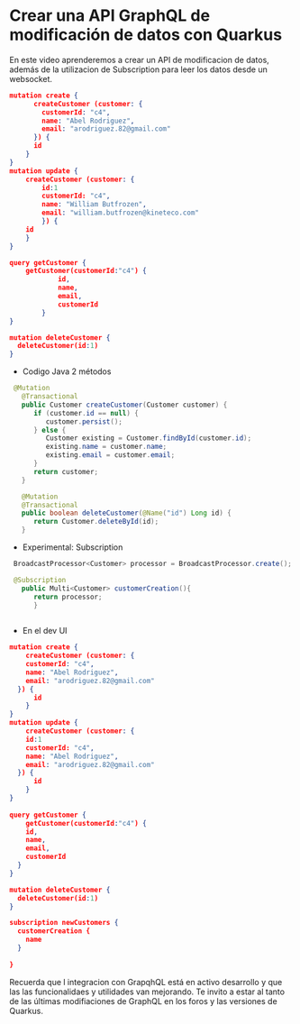 # Crear una API GraphQL de modificación de datos con Quarkus

En este video aprenderemos a crear un API de modificacion de datos, además de 
la utilizacion de Subscription para leer los datos desde un websocket.

```json
mutation create {
      createCustomer (customer: {
        customerId: "c4",
        name: "Abel Rodriguez",
        email: "arodriguez.82@gmail.com"
      }) {
      id
    }
}
mutation update {
    createCustomer (customer: {
        id:1
        customerId: "c4",
        name: "William Butfrozen",
        email: "william.butfrozen@kineteco.com"
        }) {
    id
    }
}

query getCustomer {
    getCustomer(customerId:"c4") {
            id,
            name,
            email,
            customerId
        }
}

mutation deleteCustomer {
  deleteCustomer(id:1)
}
```

* Codigo Java 2 métodos

```java
 @Mutation
   @Transactional
   public Customer createCustomer(Customer customer) {
      if (customer.id == null) {
         customer.persist();
      } else {
         Customer existing = Customer.findById(customer.id);
         existing.name = customer.name;
         existing.email = customer.email;
      }
      return customer;
   }

   @Mutation
   @Transactional
   public boolean deleteCustomer(@Name("id") Long id) {
      return Customer.deleteById(id);
   }
```

* Experimental: Subscription

```java
 BroadcastProcessor<Customer> processor = BroadcastProcessor.create();

 @Subscription
   public Multi<Customer> customerCreation(){
      return processor;
      }
      
```

* En el dev UI
```json
mutation create { 
	createCustomer (customer: {
    customerId: "c4",
    name: "Abel Rodriguez",
    email: "arodriguez.82@gmail.com"
  }) {
	  id
	}
}
mutation update { 
	createCustomer (customer: {
    id:1
    customerId: "c4",
    name: "Abel Rodriguez",
    email: "arodriguez.82@gmail.com"
  }) {
	  id
	}
}
    
query getCustomer {
	getCustomer(customerId:"c4") {
    id,
    name,
    email,
    customerId
  }
}

mutation deleteCustomer {
  deleteCustomer(id:1)
}

subscription newCustomers {
  customerCreation {
    name
  }
  
}
```

Recuerda que l integracion con GrapqhQL está en activo desarrollo y que las las funcionalidaes
y utilidades van mejorando. Te invito a estar al tanto de las últimas modifiaciones de GraphQL
en los foros y las versiones de Quarkus.